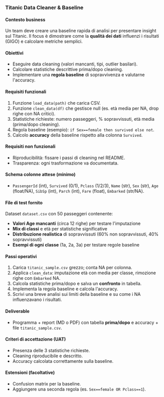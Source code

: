 ### Titanic Data Cleaner & Baseline

#### Contesto business
Un team deve creare una baseline rapida di analisi per presentare insight sul Titanic. Il focus è dimostrare come la **qualità dei dati** influenzi i risultati (GIGO) e calcolare metriche semplici.

#### Obiettivi
- Eseguire data cleaning (valori mancanti, tipi, outlier basilari).
- Calcolare statistiche descrittive prima/dopo cleaning.
- Implementare una **regola baseline** di sopravvivenza e valutarne l'accuracy.

#### Requisiti funzionali
1. Funzione `load_data(path)` che carica CSV.
2. Funzione `clean_data(df)` che gestisce null (es. età media per NA, drop righe con NA critici).
3. Statistiche richieste: numero passeggeri, % sopravvissuti, età media (prima/dopo cleaning).
4. Regola baseline (esempio): `if Sex==female then survived else not`.
5. Calcolo **accuracy** della baseline rispetto alla colonna `Survived`.

#### Requisiti non funzionali
- Riproducibilità: fissare i passi di cleaning nel README.  
- Trasparenza: ogni trasformazione va documentata.

#### Schema colonne attese (minimo)
- `PassengerId` (int), `Survived` (0/1), `Pclass` (1/2/3), `Name` (str), `Sex` (str), `Age` (float/NA), `SibSp` (int), `Parch` (int), `Fare` (float), `Embarked` (str/NA).

#### File di test fornito
Dataset `dataset.csv` con 50 passeggeri contenente:
- **Valori Age mancanti** (circa 12 righe) per testare l'imputazione
- **Mix di classi** e età per statistiche significative  
- **Distribuzione realistica** di sopravvissuti (60% non sopravvissuti, 40% sopravvissuti)
- **Esempi di ogni classe** (1a, 2a, 3a) per testare regole baseline

#### Passi operativi
1) Carica `titanic_sample.csv` grezzo; conta NA per colonna.  
2) Applica `clean_data`: imputazione età con media per classe, rimozione righe con `Embarked` NA.  
3) Calcola statistiche prima/dopo e salva un **confronto** in tabella.  
4) Implementa la regola baseline e calcola l'accuracy.  
5) Scrivi una breve analisi sui limiti della baseline e su come i NA influenzavano i risultati.

#### Deliverable
- Programma + report (MD o PDF) con tabella **prima/dopo** e accuracy + file `titanic_sample.csv`.

#### Criteri di accettazione (UAT)
- Presenza delle 3 statistiche richieste.  
- Cleaning riproducibile e descritto.  
- Accuracy calcolata correttamente sulla baseline.

#### Estensioni (facoltative)
- Confusion matrix per la baseline.  
- Aggiungere una seconda regola (es. `Sex==female OR Pclass==1`).
